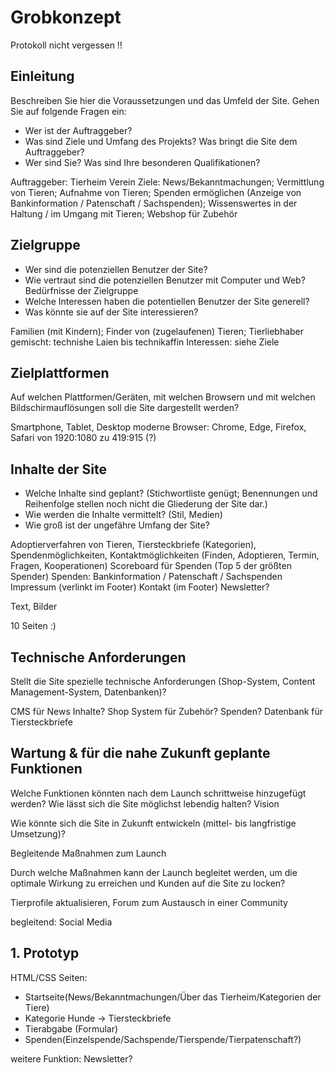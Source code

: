 # Grobkonzept

Protokoll nicht vergessen !!

## Einleitung
Beschreiben Sie hier die Voraussetzungen und das Umfeld der Site. Gehen Sie auf folgende Fragen ein:

- Wer ist der Auftraggeber?
- Was sind Ziele und Umfang des Projekts? Was bringt die Site dem Auftraggeber?
- Wer sind Sie? Was sind Ihre besonderen Qualifikationen?

Auftraggeber: Tierheim Verein
Ziele: News/Bekanntmachungen; Vermittlung von Tieren; Aufnahme von Tieren; Spenden ermöglichen (Anzeige von Bankinformation / Patenschaft / Sachspenden); Wissenswertes in der Haltung / im Umgang mit Tieren; Webshop für Zubehör


## Zielgruppe
- Wer sind die potenziellen Benutzer der Site?
- Wie vertraut sind die potenziellen Benutzer mit Computer und Web?
Bedürfnisse der Zielgruppe
- Welche Interessen haben die potentiellen Benutzer der Site generell?
- Was könnte sie auf der Site interessieren?

Familien (mit Kindern); Finder von (zugelaufenen) Tieren; Tierliebhaber
gemischt: technishe Laien bis technikaffin
Interessen: siehe Ziele

## Zielplattformen
Auf welchen Plattformen/Geräten, mit welchen Browsern und mit welchen Bildschirmauflösungen soll die Site dargestellt werden?

Smartphone, Tablet, Desktop
moderne Browser: Chrome, Edge, Firefox, Safari
von 1920:1080 zu 419:915 (?)

## Inhalte der Site

- Welche Inhalte sind geplant?
(Stichwortliste genügt; Benennungen und Reihenfolge stellen noch nicht die Gliederung der Site dar.)
- Wie werden die Inhalte vermittelt?
(Stil, Medien)
- Wie groß ist der ungefähre Umfang der Site?


Adoptierverfahren von Tieren, Tiersteckbriefe (Kategorien), Spendenmöglichkeiten, Kontaktmöglichkeiten (Finden, Adoptieren, Termin, Fragen, Kooperationen)
Scoreboard für Spenden (Top 5 der größten Spender)
Spenden: Bankinformation / Patenschaft / Sachspenden
Impressum (verlinkt im Footer)
Kontakt (im Footer)
Newsletter?

Text, Bilder

10 Seiten :)

## Technische Anforderungen

Stellt die Site spezielle technische Anforderungen (Shop-System, Content Management-System, Datenbanken)?

CMS für News Inhalte?
Shop System für Zubehör?
Spenden?
Datenbank für Tiersteckbriefe


## Wartung & für die nahe Zukunft geplante Funktionen

Welche Funktionen könnten nach dem Launch schrittweise hinzugefügt werden? Wie lässt sich die Site möglichst lebendig halten?
Vision

Wie könnte sich die Site in Zukunft entwickeln (mittel- bis langfristige Umsetzung)?

Begleitende Maßnahmen zum Launch 

Durch welche Maßnahmen kann der Launch begleitet werden, um die optimale Wirkung zu erreichen und Kunden auf die Site zu locken?



Tierprofile aktualisieren, Forum zum Austausch in einer Community

begleitend: Social Media

## 1. Prototyp

HTML/CSS Seiten: 
- Startseite(News/Bekanntmachungen/Über das Tierheim/Kategorien der Tiere)
- Kategorie Hunde -> Tiersteckbriefe
- Tierabgabe (Formular)
- Spenden(Einzelspende/Sachspende/Tierspende/Tierpatenschaft?)



weitere Funktion: Newsletter?